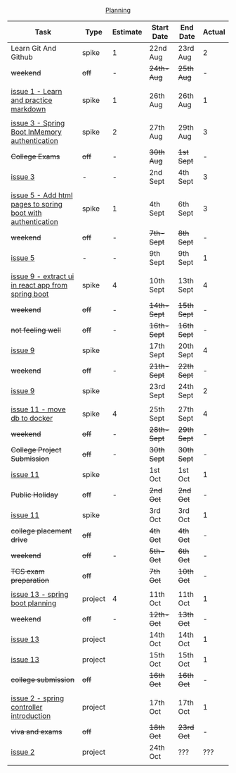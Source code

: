 <p align="center"><ins>Planning</ins></p>

| Task                                                                                                                      | Type    | Estimate | Start Date    | End Date      | Actual |
|---------------------------------------------------------------------------------------------------------------------------|---------|----------|---------------|---------------|--------|
| Learn Git And Github                                                                                                      | spike   | 1        | 22nd Aug      | 23rd Aug      | 2      |
| ~~weekend~~                                                                                                               | ~~off~~ | -        | ~~24th-Aug~~  | ~~25th Aug~~  | -      |
|                                                                                                                           |         |          |               |               |        |
| [issue 1 - Learn and practice markdown](https://github.com/collaboncode/learning-platform/issues/1)                       | spike   | 1        | 26th Aug      | 26th Aug      | 1      |
|                                                                                                                           |         |          |               |               |        |
| [issue 3 - Spring Boot InMemory authentication](https://github.com/collaboncode/learning-platform/issues/3)               | spike   | 2        | 27th Aug      | 29th Aug      | 3      |
| ~~College Exams~~                                                                                                         | ~~off~~ | -        | ~~30th Aug~~  | ~~1st Sept~~  | -      |
| [issue 3](https://github.com/collaboncode/learning-platform/issues/3)                                                     | -       | -        | 2nd Sept      | 4th Sept      | 3      |
|                                                                                                                           |         |          |               |               |        |
| [issue 5 - Add html pages to spring boot with authentication](https://github.com/collaboncode/learning-platform/issues/5) | spike   | 1        | 4th Sept      | 6th Sept      | 3      |
| ~~weekend~~                                                                                                               | ~~off~~ | -        | ~~7th-Sept~~  | ~~8th Sept~~  | -      |
| [issue 5](https://github.com/collaboncode/learning-platform/issues/5)                                                     | -       | -        | 9th Sept      | 9th Sept      | 1      |
|                                                                                                                           |         |          |               |               |        |
| [issue 9 - extract ui in react app from spring boot](https://github.com/collaboncode/learning-platform/issues/9)          | spike   | 4        | 10th Sept     | 13th Sept     | 4      |
| ~~weekend~~                                                                                                               | ~~off~~ | -        | ~~14th-Sept~~ | ~~15th Sept~~ | -      |
| ~~not feeling well~~                                                                                                      | ~~off~~ | -        | ~~16th-Sept~~ | ~~16th Sept~~ | -      |
| [issue 9](https://github.com/collaboncode/learning-platform/issues/9)                                                     | spike   |          | 17th Sept     | 20th Sept     | 4      |
| ~~weekend~~                                                                                                               | ~~off~~ | -        | ~~21th-Sept~~ | ~~22th Sept~~ | -      |
| [issue 9](https://github.com/collaboncode/learning-platform/issues/9)                                                     | spike   |          | 23rd Sept     | 24th Sept     | 2      |
|                                                                                                                           |         |          |               |               |        |
| [issue 11 - move db to docker](https://github.com/collaboncode/learning-platform/issues/11)                               | spike   | 4        | 25th Sept     | 27th Sept     | 4      |
| ~~weekend~~                                                                                                               | ~~off~~ | -        | ~~28th-Sept~~ | ~~29th Sept~~ | -      |
| ~~College Project Submission~~                                                                                            | ~~off~~ | -        | ~~30th Sept~~ | ~~30th Sept~~ | -      |
| [issue 11](https://github.com/collaboncode/learning-platform/issues/11)                                                   | spike   |          | 1st Oct       | 1st Oct       | 1      |
| ~~Public Holiday~~                                                                                                        | ~~off~~ | -        | ~~2nd Oct~~   | ~~2nd Oct~~   | -      |
| [issue 11](https://github.com/collaboncode/learning-platform/issues/11)                                                   | spike   |          | 3rd Oct       | 3rd Oct       | 1      |
| ~~college placement drive~~                                                                                               | ~~off~~ |          | ~~4th Oct~~   | ~~4th Oct~~   | -      |
| ~~weekend~~                                                                                                               | ~~off~~ | -        | ~~5th-Oct~~   | ~~6th Oct~~   | -      |
| ~~TCS exam preparation~~                                                                                                  | ~~off~~ |          | ~~7th Oct~~   | ~~10th Oct~~  | -      |
|                                                                                                                           |         |          |               |               |        |
| [issue 13 - spring boot planning](https://github.com/collaboncode/learning-platform/issues/11)                            | project | 4        | 11th Oct      | 11th Oct      | 1      |
| ~~weekend~~                                                                                                               | ~~off~~ | -        | ~~12th-Oct~~  | ~~13th Oct~~  | -      |
| [issue 13](https://github.com/collaboncode/learning-platform/issues/11)                                                   | project |          | 14th Oct      | 14th Oct      | 1      |
| [issue 13](https://github.com/collaboncode/learning-platform/issues/11)                                                   | project |          | 15th Oct      | 15th Oct      | 1      |
| ~~college submission~~                                                                                                    | ~~off~~ |          | ~~16th Oct~~  | ~~16th Oct~~  | -      |
|                                                                                                                           |         |          |               |               |        |
| [issue 2 - spring controller introduction](https://github.com/collaboncode/ya-ri-part/issues/2)                           | project |          | 17th Oct      | 17th Oct      | 1      |
| ~~viva and exams~~                                                                                                        | ~~off~~ |          | ~~18th Oct~~  | ~~23rd Oct~~  | -      |
| [issue 2](https://github.com/collaboncode/ya-ri-part/issues/2)                                                            | project |          | 24th Oct      | ???           | ???    |
|                                                                                                                           |         |          |               |               |        |
